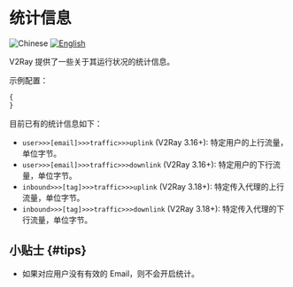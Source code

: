 # 统计信息

![Chinese](../resources/chinesec.svg) [![English](../resources/english.svg)](https://www.v2ray.com/en/configuration/stats.html)

V2Ray 提供了一些关于其运行状况的统计信息。

示例配置：

```javascript
{
}
```

目前已有的统计信息如下：

* `user>>>[email]>>>traffic>>>uplink` (V2Ray 3.16+): 特定用户的上行流量，单位字节。
* `user>>>[email]>>>traffic>>>downlink` (V2Ray 3.16+): 特定用户的下行流量，单位字节。
* `inbound>>>[tag]>>>traffic>>>uplink` (V2Ray 3.18+): 特定传入代理的上行流量，单位字节。
* `inbound>>>[tag]>>>traffic>>>downlink` (V2Ray 3.18+): 特定传入代理的下行流量，单位字节。

## 小贴士 {#tips}

* 如果对应用户没有有效的 Email，则不会开启统计。
